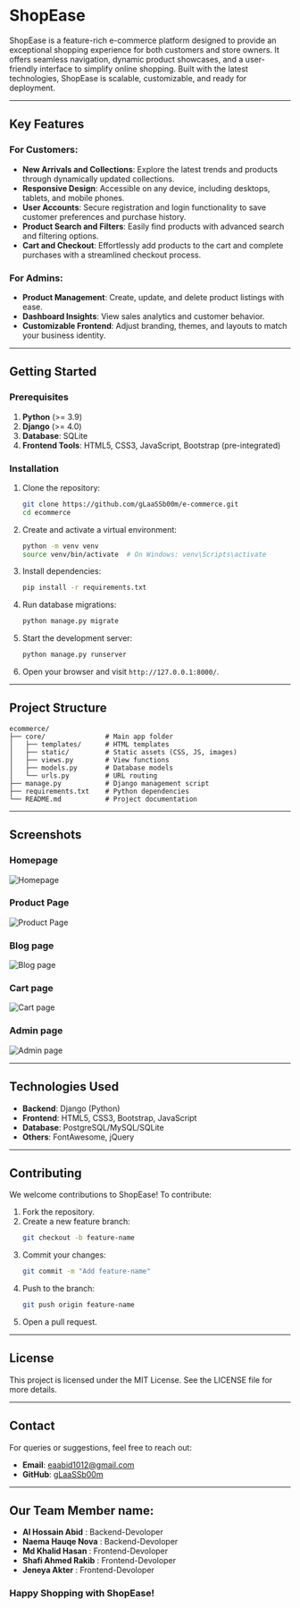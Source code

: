 # ShopEase

ShopEase is a feature-rich e-commerce platform designed to provide an exceptional shopping experience for both customers and store owners. It offers seamless navigation, dynamic product showcases, and a user-friendly interface to simplify online shopping. Built with the latest technologies, ShopEase is scalable, customizable, and ready for deployment.

---

## Key Features

### For Customers:
- **New Arrivals and Collections**: Explore the latest trends and products through dynamically updated collections.
- **Responsive Design**: Accessible on any device, including desktops, tablets, and mobile phones.
- **User Accounts**: Secure registration and login functionality to save customer preferences and purchase history.
- **Product Search and Filters**: Easily find products with advanced search and filtering options.
- **Cart and Checkout**: Effortlessly add products to the cart and complete purchases with a streamlined checkout process.

### For Admins:
- **Product Management**: Create, update, and delete product listings with ease.
- **Dashboard Insights**: View sales analytics and customer behavior.
- **Customizable Frontend**: Adjust branding, themes, and layouts to match your business identity.

---

## Getting Started

### Prerequisites
1. **Python** (>= 3.9)
2. **Django** (>= 4.0)
3. **Database**:  SQLite
4. **Frontend Tools**: HTML5, CSS3, JavaScript, Bootstrap (pre-integrated)

### Installation
1. Clone the repository:
   ```bash
   git clone https://github.com/gLaaSSb00m/e-commerce.git
   cd ecommerce
   ```
2. Create and activate a virtual environment:
   ```bash
   python -m venv venv
   source venv/bin/activate  # On Windows: venv\Scripts\activate
   ```
3. Install dependencies:
   ```bash
   pip install -r requirements.txt
   ```
4. Run database migrations:
   ```bash
   python manage.py migrate
   ```
5. Start the development server:
   ```bash
   python manage.py runserver
   ```
6. Open your browser and visit `http://127.0.0.1:8000/`.

---

## Project Structure
```
ecommerce/
├── core/               # Main app folder
│   ├── templates/      # HTML templates
│   ├── static/         # Static assets (CSS, JS, images)
│   ├── views.py        # View functions
│   ├── models.py       # Database models
│   └── urls.py         # URL routing
├── manage.py           # Django management script
├── requirements.txt    # Python dependencies
└── README.md           # Project documentation
```

---

## Screenshots
### Homepage
![Homepage](./screenshot/Screenshot%202024-12-12%20115210.png)

### Product Page
![Product Page](./screenshot/Screenshot%202024-12-12%20115230.png)

### Blog page
![Blog page](./screenshot/Screenshot%202024-12-12%20115254.png)

### Cart page
![Cart page](./screenshot/Screenshot%202024-12-12%20115310.png)

### Admin page
![Admin page](./screenshot/Screenshot%202024-12-12%20115700.png)

---

## Technologies Used
- **Backend**: Django (Python)
- **Frontend**: HTML5, CSS3, Bootstrap, JavaScript
- **Database**: PostgreSQL/MySQL/SQLite
- **Others**: FontAwesome, jQuery

---

## Contributing
We welcome contributions to ShopEase! To contribute:
1. Fork the repository.
2. Create a new feature branch:
   ```bash
   git checkout -b feature-name
   ```
3. Commit your changes:
   ```bash
   git commit -m "Add feature-name"
   ```
4. Push to the branch:
   ```bash
   git push origin feature-name
   ```
5. Open a pull request.

---

## License
This project is licensed under the MIT License. See the LICENSE file for more details.

---

## Contact
For queries or suggestions, feel free to reach out:
- **Email**: eaabid1012@gmail.com
- **GitHub**: [gLaaSSb00m](https://github.com/gLaaSSb00m)

---

## Our Team Member name:

- **Al Hossain Abid**   :      Backend-Devoloper
- **Naema Hauqe Nova**  :      Backend-Devoloper
- **Md Khalid Hasan**   :      Frontend-Devoloper
- **Shafi Ahmed Rakib** :      Frontend-Devoloper
- **Jeneya Akter**      :      Frontend-Devoloper

### Happy Shopping with ShopEase!

